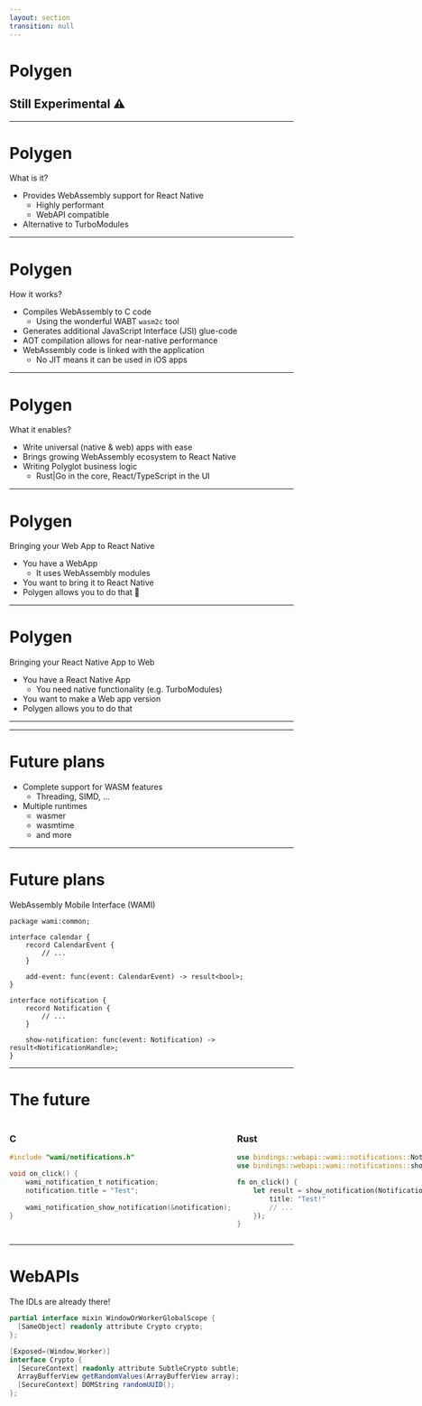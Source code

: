 ```yaml
---
layout: section
transition: null
---
```


# Polygen

<v-click>

## Still Experimental ⚠️

</v-click>

<!--
- Wrapping the WebAssembly Binary Toolkit's `wasm2c` (matches the AOT capabilities of React Native)
- Code generation of a JSI bridge to expose imports and exports
- Compatible with the web API
- Near native performance (because it's C)
  - (Benchmark result?)
- Limitations?
  - Threading
- Examples:
  - Crypto
  - ...
- Future improvements: [Robert]
  - WASI for mobile (WAMI)?
  - Support for WebAssembly Components?
  - What do you think?
-->

<!--
Robert for 10 minutes.

Fresh off the oven, [click] still experimental.
-->

---

# Polygen

What is it?

<v-clicks depth="2">

- Provides WebAssembly support for React Native
  - Highly performant
  - WebAPI compatible
- Alternative to TurboModules

</v-clicks>

<!--
[click] Polygen is our new approach to running WebAssembly in React Native. 
[click] It is a highly performant solution (more on that in a second), that is compatible with the WebAPI. 
[click] It is an alternative to TurboModules.
-->

---

# Polygen

How it works?

<v-clicks depth="2">

- Compiles WebAssembly to C code
  - Using the wonderful WABT `wasm2c` tool 
- Generates additional JavaScript Interface (JSI) glue-code
- AOT compilation allows for near-native performance
- WebAssembly code is linked with the application
  - No JIT means it can be used in iOS apps

</v-clicks>

<!--
[click] It is super-fast, [click] because it compiles WebAssembly to C using the all wonderful `wasm2c` tool, from WebAssembly Binary Toolkit.

[click] To connect it with React Native, the generated code is glued with JSI (JavaScript interface)

[click] Ahead of time compilation allows for near native performance.

[click] The resulting code becomes part of the application, just like a normal native static or shared library.

[click] Also, we decided to use this approach so that it can be deployed in iOS apps, where JIT is not allowed.
-->

---

# Polygen

What it enables?

<v-clicks depth="2">

- Write universal (native & web) apps with ease
- Brings growing WebAssembly ecosystem to React Native
- Writing Polyglot business logic
  - Rust|Go in the core, React/TypeScript in the UI

</v-clicks>

<!--
[click] It is truly universal.

[click] You can easily bring your web app to native, [click] or your native app to the web.

[click] You can use existing WebAssembly libraries in React Native. One of such examples is a crypto library, which is not provided in react native.

[click] Finally, you can extend react native functionality with languages other than C++

[click] Any language that compiles into WASM can be used, obviously.
-->

---

# Polygen

Bringing your Web App to React Native

<v-clicks depth="2">

- You have a WebApp 
  - It uses WebAssembly modules
- You want to bring it to React Native
- Polygen allows you to do that 🚀

</v-clicks>

<!--
[click] So lets say you have a web app
[click] You native webassembly modules, for advanced computations
[click] You want to make a mobile app of it
[click] Polygen allows you to do that
-->

---

# Polygen

Bringing your React Native App to Web

<v-clicks depth="2">

- You have a React Native App
  - You need native functionality (e.g. TurboModules)
- You want to make a Web app version
- Polygen allows you to do that

</v-clicks>

<!--
[click] So lets say you have a RN app
[click] You need to use native functionality, using TurboModules
[click] You want to make a web app version of it
[click] TurboModules are RN only, webassembly saves the day!
-->

---

<BenchmarkResults filterSeries="['Wasmer using JSC', 'Safari', 'Polygen']" />

<!--

As you can see, polygen does pretty well thanks to wasm2c performance.
There's some calling overhead at the lower numbers, but it outperforms safari slightly.

There's still a room for improvement, but it's a good start.

-->

---

# Future plans

<v-clicks depth="2">

 - Complete support for WASM features
   - Threading, SIMD, ...
 - Multiple runtimes
   - wasmer
   - wasmtime
   - and more

</v-clicks>

<!--
[click] Bring support for missing or untested WASM features.
[click] Threading, simd and more of them

[click] We'd love to explore adding support for more WASM runtimes,
mostly for Android or desktop platforms, due to JIT limitations on IOS.
-->

---

# Future plans

<v-click>

<p>WebAssembly Mobile Interface (WAMI)</p>

</v-click>

<v-click>

```wit
package wami:common;

interface calendar {
    record CalendarEvent {
        // ...
    }
    
    add-event: func(event: CalendarEvent) -> result<bool>;
}
```

</v-click>

<v-click>
 
```wit
interface notification {
    record Notification {
        // ...
    }
    
    show-notification: func(event: Notification) -> result<NotificationHandle>;
}
```

</v-click>

<!--
And, thanks to the webassembly tools, we could leverage those APIs in different languages.

[click] Or, as an alternative example, consider Notifications API.
-->

---

# The future

<div style="display: flex; flex-direction: row; justify-content: space-between; gap: 10px;">

<div>

### C
```c
#include "wami/notifications.h"

void on_click() {
    wami_notification_t notification;
    notification.title = "Test";
    
    wami_notification_show_notification(&notification);
}
```

</div>
<div>

### Rust
```rust
use bindings::webapi::wami::notifications::Notification;
use bindings::webapi::wami::notifications::show_notification;

fn on_click() {
    let result = show_notification(Notification { 
        title: "Test!"
        // ... 
    });
}
```

</div>

</div>

---

# WebAPIs

<v-click>
The IDLs are already there!
</v-click>

<v-click>
 
```csharp
partial interface mixin WindowOrWorkerGlobalScope {
  [SameObject] readonly attribute Crypto crypto;
};

[Exposed=(Window,Worker)]
interface Crypto {
  [SecureContext] readonly attribute SubtleCrypto subtle;
  ArrayBufferView getRandomValues(ArrayBufferView array);
  [SecureContext] DOMString randomUUID();
};
```

</v-click>

<!--

Let's quickly talk about WebAPIs.

[click] The WebAPIs are already defined using IDL called WebIDL.

[click] Here's an example of a snippet of web crypto API.

So imagine writing native apps, in rust, using WebAPIs
without the browser. Wild.
-->